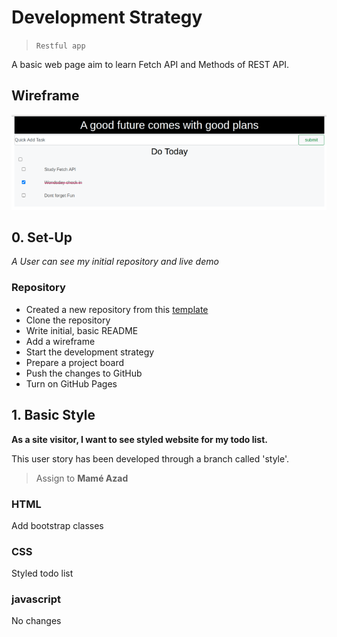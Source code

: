# Development Strategy

> `Restful app`

A basic web page aim to learn Fetch API and Methods of REST API.

## Wireframe

![wireframe](./restfull.png)

## 0. Set-Up

_A User can see my initial repository and live demo_

### Repository

- Created a new repository from this [template](https://github.com/HackYourFutureBelgium/restful-pjs)
- Clone the repository
- Write initial, basic README
- Add a wireframe
- Start the development strategy
- Prepare a project board
- Push the changes to GitHub
- Turn on GitHub Pages

## 1. Basic Style

**As a site visitor, I want to see styled website for my todo list.**

This user story has been developed through a branch called 'style'.

> Assign to **Mamé Azad**

### HTML

Add bootstrap classes

### CSS

Styled todo list

### javascript

No changes
